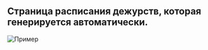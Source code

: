 ## Страница расписания дежурств, которая генерируется автоматически.
![Пример](https://kotleni.github.io/komnata55/)
